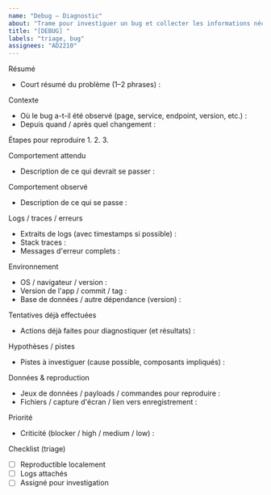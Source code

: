 ```yaml
---
name: "Debug — Diagnostic"
about: "Trame pour investiguer un bug et collecter les informations nécessaires au triage."
title: "[DEBUG] "
labels: "triage, bug"
assignees: "AD2210"
---
```


Résumé
- Court résumé du problème (1–2 phrases) :

Contexte
- Où le bug a-t-il été observé (page, service, endpoint, version, etc.) :
- Depuis quand / après quel changement :

Étapes pour reproduire
1. 
2. 
3. 

Comportement attendu
- Description de ce qui devrait se passer :

Comportement observé
- Description de ce qui se passe :

Logs / traces / erreurs
- Extraits de logs (avec timestamps si possible) :
- Stack traces :
- Messages d'erreur complets :

Environnement
- OS / navigateur / version :
- Version de l'app / commit / tag :
- Base de données / autre dépendance (version) :

Tentatives déjà effectuées
- Actions déjà faites pour diagnostiquer (et résultats) :

Hypothèses / pistes
- Pistes à investiguer (cause possible, composants impliqués) :

Données & reproduction
- Jeux de données / payloads / commandes pour reproduire :
- Fichiers / capture d'écran / lien vers enregistrement :

Priorité
- Criticité (blocker / high / medium / low) :

Checklist (triage)
- [ ] Reproductible localement
- [ ] Logs attachés
- [ ] Assigné pour investigation
